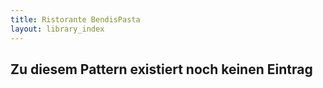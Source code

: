 ```yaml
---
title: Ristorante BendisPasta
layout: library_index
---
```


## Zu diesem Pattern existiert noch keinen Eintrag
